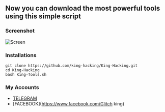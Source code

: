 ## Now you can download the most powerful tools using this simple script
### Screenshot
![Screen](http://www.m9c.net/uploads/15563553591.jpg)
### Installations
```
git clone https://github.com/king-hacking/King-Hacking.git
cd King-Hacking
bash King-Tools.sh
```
### My Accounts
* [TELEGRAM](https://t.me/hackingglitch)
* [FACEBOOK](https://www.facebook.com/Glitch king)

